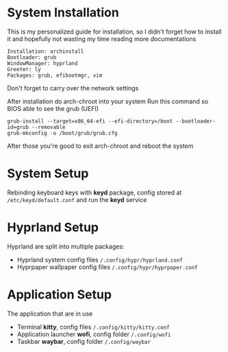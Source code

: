 # System Installation

This is my personalized guide for installation, so I didn't forget how to install it and hopefully not wasting my time reading more documentations

```
Installation: archinstall
Bootloader: grub
WindowManager: hyprland
Greeter: ly
Packages: grub, efibootmgr, vim
```

Don't forget to carry over the network settings

After installation do arch-chroot into your system
Run this command so BIOS able to see the grub (UEFI)

```
grub-install --target=x86_64-efi --efi-directory=/boot --bootloader-id=grub --removable
grub-mkconfig -o /boot/grub/grub.cfg
```

After those you're good to exit arch-chroot and reboot the system

# System Setup

Rebinding keyboard keys with **keyd** package, config stored at `/etc/keyd/default.conf` and run the **keyd** service

# Hyprland Setup

Hyprland are split into multiple packages:

- Hyprland system config files `/.config/hypr/hyprland.conf`
- Hyprpaper wallpaper config files `/.config/hypr/hyprpaper.conf`

# Application Setup

The application that are in use

- Terminal **kitty**, config files `/.config/kitty/kitty.conf`
- Application launcher **wofi**, config folder `/.config/wofi`
- Taskbar **waybar**, config folder `/.config/waybar`
